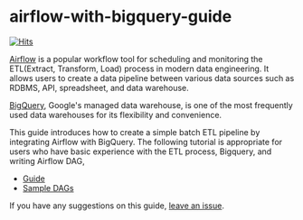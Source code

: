 # airflow-with-bigquery-guide

[![Hits](https://hits.seeyoufarm.com/api/count/incr/badge.svg?url=https%3A%2F%2Fgithub.com%2Fyoonhyejin%2Fairflow-with-bigquery-guide%2F&count_bg=%233964C3&title_bg=%23555555&icon=&icon_color=%23E7E7E7&title=hits&edge_flat=false)](https://hits.seeyoufarm.com)

[Airflow](https://airflow.apache.org/) is a popular workflow tool for scheduling and monitoring the ETL(Extract, Transform, Load) process in modern data engineering.
It allows users to create a data pipeline between various data sources such as RDBMS, API, spreadsheet, and data warehouse. 

[BigQuery](https://cloud.google.com/bigquery/), Google's managed data warehouse, is one of the most frequently used data warehouses for its flexibility and convenience.

This guide introduces how to create a simple batch ETL pipeline by integrating Airflow with BigQuery. 
The following tutorial is appropriate for users who have basic experience with the ETL process, Bigquery, and writing Airflow DAG,

* [Guide](https://yoonhyejin.github.io/airflow-with-bigquery-guide/)
* [Sample DAGs](https://github.com/yoonhyejin/airflow-with-bigquery-guide/tree/main/dags) 

If you have any suggestions on this guide, [leave an issue](https://github.com/yoonhyejin/airflow-with-bigquery-guide/issues).

